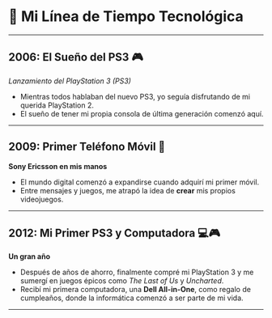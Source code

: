 # 🌟 Mi Línea de Tiempo Tecnológica

---

<h2>2006: El Sueño del PS3 🎮</h2>
<p><em>Lanzamiento del PlayStation 3 (PS3)</em></p>
<ul>
  <li>Mientras todos hablaban del nuevo PS3, yo seguía disfrutando de mi querida PlayStation 2.</li>
  <li>El sueño de tener mi propia consola de última generación comenzó aquí.</li>
</ul>

---

## 2009: Primer Teléfono Móvil 📱  
<strong>Sony Ericsson en mis manos</strong>  
- El mundo digital comenzó a expandirse cuando adquirí mi primer móvil.  
- Entre mensajes y juegos, me atrapó la idea de <strong>crear</strong> mis propios videojuegos.

---

<h2>2012: Mi Primer PS3 y Computadora 💻🎮</h2>
<p><strong>Un gran año</strong></p>
<ul>
  <li>Después de años de ahorro, finalmente compré mi PlayStation 3 y me sumergí en juegos épicos como <em>The Last of Us</em> y <em>Uncharted</em>.</li>
  <li>Recibí mi primera computadora, una <strong>Dell All-in-One</strong>, como regalo de cumpleaños, donde la informática comenzó a ser parte de mi vida.</li>
</ul>

---
